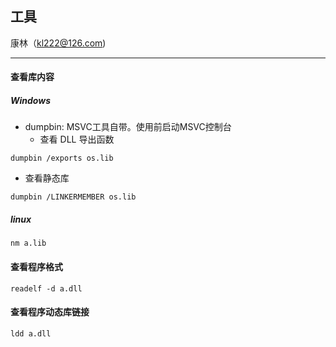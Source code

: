 ## 工具
康林（kl222@126.com)

--------------------------------------

#### 查看库内容
##### Windows
- dumpbin: MSVC工具自带。使用前启动MSVC控制台
  + 查看 DLL 导出函数

```
dumpbin /exports os.lib
```

  + 查看静态库

```
dumpbin /LINKERMEMBER os.lib
```

##### linux

```
nm a.lib
```

#### 查看程序格式

```
readelf -d a.dll
```

#### 查看程序动态库链接

```
ldd a.dll
```
